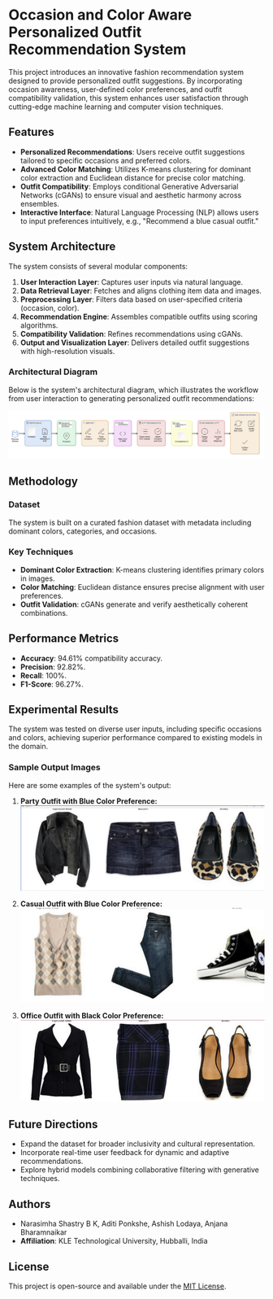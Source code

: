 # Occasion and Color Aware Personalized Outfit Recommendation System

This project introduces an innovative fashion recommendation system designed to provide personalized outfit suggestions. By incorporating occasion awareness, user-defined color preferences, and outfit compatibility validation, this system enhances user satisfaction through cutting-edge machine learning and computer vision techniques.

## Features

- **Personalized Recommendations**: Users receive outfit suggestions tailored to specific occasions and preferred colors.
- **Advanced Color Matching**: Utilizes K-means clustering for dominant color extraction and Euclidean distance for precise color matching.
- **Outfit Compatibility**: Employs conditional Generative Adversarial Networks (cGANs) to ensure visual and aesthetic harmony across ensembles.
- **Interactive Interface**: Natural Language Processing (NLP) allows users to input preferences intuitively, e.g., "Recommend a blue casual outfit."

## System Architecture

The system consists of several modular components:

1. **User Interaction Layer**: Captures user inputs via natural language.
2. **Data Retrieval Layer**: Fetches and aligns clothing item data and images.
3. **Preprocessing Layer**: Filters data based on user-specified criteria (occasion, color).
4. **Recommendation Engine**: Assembles compatible outfits using scoring algorithms.
5. **Compatibility Validation**: Refines recommendations using cGANs.
6. **Output and Visualization Layer**: Delivers detailed outfit suggestions with high-resolution visuals.

### Architectural Diagram

Below is the system's architectural diagram, which illustrates the workflow from user interaction to generating personalized outfit recommendations:

![Architectural Diagram](Diagram-2.png)

## Methodology

### Dataset

The system is built on a curated fashion dataset with metadata including dominant colors, categories, and occasions.

### Key Techniques

- **Dominant Color Extraction**: K-means clustering identifies primary colors in images.
- **Color Matching**: Euclidean distance ensures precise alignment with user preferences.
- **Outfit Validation**: cGANs generate and verify aesthetically coherent combinations.

## Performance Metrics

- **Accuracy**: 94.61% compatibility accuracy.
- **Precision**: 92.82%.
- **Recall**: 100%.
- **F1-Score**: 96.27%.

## Experimental Results

The system was tested on diverse user inputs, including specific occasions and colors, achieving superior performance compared to existing models in the domain.

### Sample Output Images

Here are some examples of the system's output:

1. **Party Outfit with Blue Color Preference:**
   ![Casual Outfit](img1.png)

2. **Casual Outfit with Blue Color Preference:**
   ![Party Outfit](img2.png)

3. **Office Outfit with Black Color Preference:**
   ![Office Outfit](img3.png)

## Future Directions

- Expand the dataset for broader inclusivity and cultural representation.
- Incorporate real-time user feedback for dynamic and adaptive recommendations.
- Explore hybrid models combining collaborative filtering with generative techniques.

## Authors

- Narasimha Shastry B K, Aditi Ponkshe, Ashish Lodaya, Anjana Bharamnaikar
- **Affiliation**: KLE Technological University, Hubballi, India

## License

This project is open-source and available under the [MIT License](LICENSE).
